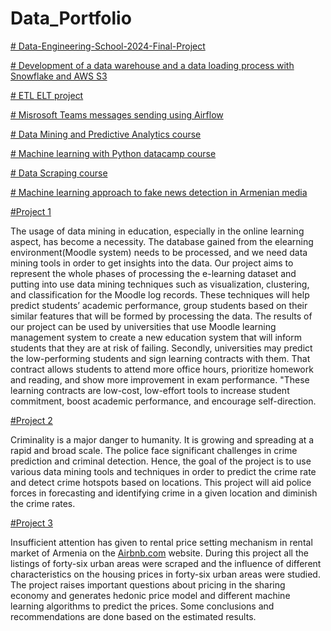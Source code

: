 # Data_Portfolio

[# Data-Engineering-School-2024-Final-Project](https://github.com/Anna-Gaplanyan/Data-Engineering-School-2024-Final-Project/tree/main)

[# Development of a data warehouse and a data loading process with Snowflake and AWS S3](https://github.com/Anna-Gaplanyan/Snowflake-project/tree/main)


[# ETL ELT project](https://github.com/Anna-Gaplanyan/ETL-ELT-Project)

[# Misrosoft Teams messages sending using Airflow](https://github.com/Anna-Gaplanyan/Airflow-Project-for-Microsoft-Teams/tree/main)

[# Data Mining and Predictive Analytics course](https://github.com/Anna-Gaplanyan/Data-Mining-and-Predictive-Analytics-)

[# Machine learning with Python datacamp course](https://github.com/Anna-Gaplanyan/Machine-learning-with-Python-datacamp-course-)

[# Data Scraping course](https://github.com/Anna-Gaplanyan/Data-Scraping)


[# Machine learning approach to fake news detection in Armenian media](https://github.com/Anna-Gaplanyan/Thesis.git)

[#Project 1](https://github.com/Anna-Gaplanyan/Data-Mining-and-Predictive-Analytics-/tree/main/Group%20project)

The usage of data mining in education, especially in the online learning aspect, has become a necessity. The
database gained from the elearning environment(Moodle system) needs to be processed, and we need data
mining tools in order to get insights into the data. Our project aims to represent the whole phases of processing
the e-learning dataset and putting into use data mining techniques such as visualization, clustering, and
classification for the Moodle log records. These techniques will help predict students’ academic performance,
group students based on their similar features that will be formed by processing the data. The results of our
project can be used by universities that use Moodle learning management system to create a new education
system that will inform students that they are at risk of failing. Secondly, universities may predict the
low-performing students and sign learning contracts with them. That contract allows students to attend more
office hours, prioritize homework and reading, and show more improvement in exam performance. "These
learning contracts are low-cost, low-effort tools to increase student commitment, boost academic performance,
and encourage self-direction.

[#Project 2](https://github.com/Anna-Gaplanyan/Data-Mining-and-Predictive-Analytics-/tree/main/Data%20Mining%20and%20Predictive%20Analytics%20individual%20project)

Criminality is a major danger to humanity. It is growing and spreading at a rapid and broad scale. The
police face significant challenges in crime prediction and criminal detection. Hence, the goal of the project is
to use various data mining tools and techniques in order to predict the crime rate and detect crime hotspots
based on locations. This project will aid police forces in forecasting and identifying crime in a given location
and diminish the crime rates.

[#Project 3](https://github.com/Anna-Gaplanyan/Data-Scraping/tree/main/Group%20Project)

Insufficient attention has given to rental price setting mechanism in rental market of Armenia on the [Airbnb.com](https://www.airbnb.com/) website. During this project all the listings of forty-six urban areas were scraped and the influence of different characteristics on the housing prices in forty-six urban
areas were studied. The project raises important questions about pricing in the sharing economy and generates
hedonic price model and different machine learning algorithms to predict the prices. Some
conclusions and recommendations are done based on the estimated results.
